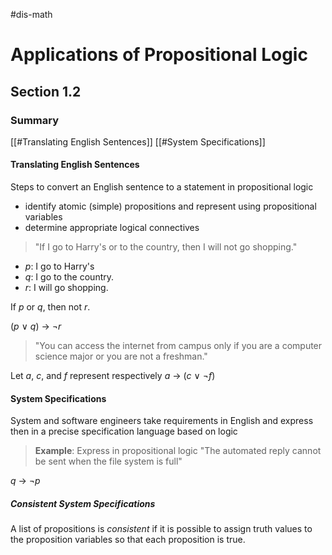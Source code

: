 #dis-math 
# Applications of Propositional Logic
## Section 1.2
### Summary 
[[#Translating English Sentences]]
[[#System Specifications]]


#### Translating English Sentences

Steps to convert an English sentence to a statement in propositional logic
- identify atomic (simple) propositions and represent using propositional variables
- determine appropriate logical connectives

>"If I go to Harry's or to the country, then I will not go shopping."

* *p*: I go to Harry's
* *q*: I go to the country.
* *r*: I will go shopping.

If *p* or *q*, then not *r*.

(*p* $\vee$ *q*) $\rightarrow$ $\neg$*r*

>"You can access the internet from campus only if you are a computer science major or you are not a freshman."

Let *a*, *c*, and *f* represent respectively
*a* $\rightarrow$ (*c* $\vee$ $\neg$*f*)

#### System Specifications

System and software engineers take requirements in English and express then in a precise specification language based on logic

>__Example__: Express in propositional logic
>"The automated reply cannot be sent when the file system is full"

*q* $\rightarrow$ $\neg$*p*

##### Consistent System Specifications

A list of propositions is *consistent* if it is possible to assign truth values to the proposition variables so that each proposition is true.

>
